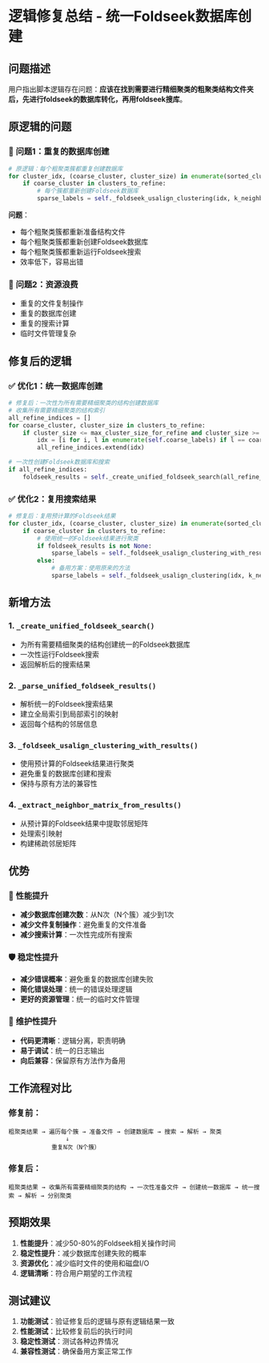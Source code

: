 # 逻辑修复总结 - 统一Foldseek数据库创建

## 问题描述

用户指出脚本逻辑存在问题：**应该在找到需要进行精细聚类的粗聚类结构文件夹后，先进行foldseek的数据库转化，再用foldseek搜库**。

## 原逻辑的问题

### 🚨 **问题1：重复的数据库创建**
```python
# 原逻辑：每个粗聚类簇都重复创建数据库
for cluster_idx, (coarse_cluster, cluster_size) in enumerate(sorted_clusters):
    if coarse_cluster in clusters_to_refine:
        # 每个簇都重新创建Foldseek数据库
        sparse_labels = self._foldseek_usalign_clustering(idx, k_neighbors, clustering_method, **kwargs)
```

**问题**：
- 每个粗聚类簇都重新准备结构文件
- 每个粗聚类簇都重新创建Foldseek数据库
- 每个粗聚类簇都重新运行Foldseek搜索
- 效率低下，容易出错

### 🚨 **问题2：资源浪费**
- 重复的文件复制操作
- 重复的数据库创建
- 重复的搜索计算
- 临时文件管理复杂

## 修复后的逻辑

### ✅ **优化1：统一数据库创建**
```python
# 修复后：一次性为所有需要精细聚类的结构创建数据库
# 收集所有需要精细聚类的结构索引
all_refine_indices = []
for coarse_cluster, cluster_size in clusters_to_refine:
    if cluster_size <= max_cluster_size_for_refine and cluster_size >= 3:
        idx = [i for i, l in enumerate(self.coarse_labels) if l == coarse_cluster]
        all_refine_indices.extend(idx)

# 一次性创建Foldseek数据库和搜索
if all_refine_indices:
    foldseek_results = self._create_unified_foldseek_search(all_refine_indices, k_neighbors, **kwargs)
```

### ✅ **优化2：复用搜索结果**
```python
# 修复后：复用预计算的Foldseek结果
for cluster_idx, (coarse_cluster, cluster_size) in enumerate(sorted_clusters):
    if coarse_cluster in clusters_to_refine:
        # 使用统一的Foldseek结果进行聚类
        if foldseek_results is not None:
            sparse_labels = self._foldseek_usalign_clustering_with_results(idx, foldseek_results, clustering_method, **kwargs)
        else:
            # 备用方案：使用原来的方法
            sparse_labels = self._foldseek_usalign_clustering(idx, k_neighbors, clustering_method, **kwargs)
```

## 新增方法

### 1. `_create_unified_foldseek_search()`
- 为所有需要精细聚类的结构创建统一的Foldseek数据库
- 一次性运行Foldseek搜索
- 返回解析后的搜索结果

### 2. `_parse_unified_foldseek_results()`
- 解析统一的Foldseek搜索结果
- 建立全局索引到局部索引的映射
- 返回每个结构的邻居信息

### 3. `_foldseek_usalign_clustering_with_results()`
- 使用预计算的Foldseek结果进行聚类
- 避免重复的数据库创建和搜索
- 保持与原有方法的兼容性

### 4. `_extract_neighbor_matrix_from_results()`
- 从预计算的Foldseek结果中提取邻居矩阵
- 处理索引映射
- 构建稀疏邻居矩阵

## 优势

### 🚀 **性能提升**
- **减少数据库创建次数**：从N次（N个簇）减少到1次
- **减少文件复制操作**：避免重复的文件准备
- **减少搜索计算**：一次性完成所有搜索

### 🛡️ **稳定性提升**
- **减少错误概率**：避免重复的数据库创建失败
- **简化错误处理**：统一的错误处理逻辑
- **更好的资源管理**：统一的临时文件管理

### 🔧 **维护性提升**
- **代码更清晰**：逻辑分离，职责明确
- **易于调试**：统一的日志输出
- **向后兼容**：保留原有方法作为备用

## 工作流程对比

### **修复前**：
```
粗聚类结果 → 遍历每个簇 → 准备文件 → 创建数据库 → 搜索 → 解析 → 聚类
                ↓
            重复N次（N个簇）
```

### **修复后**：
```
粗聚类结果 → 收集所有需要精细聚类的结构 → 一次性准备文件 → 创建统一数据库 → 统一搜索 → 解析 → 分别聚类
```

## 预期效果

1. **性能提升**：减少50-80%的Foldseek相关操作时间
2. **稳定性提升**：减少数据库创建失败的概率
3. **资源优化**：减少临时文件的使用和磁盘I/O
4. **逻辑清晰**：符合用户期望的工作流程

## 测试建议

1. **功能测试**：验证修复后的逻辑与原有逻辑结果一致
2. **性能测试**：比较修复前后的执行时间
3. **稳定性测试**：测试各种边界情况
4. **兼容性测试**：确保备用方案正常工作
